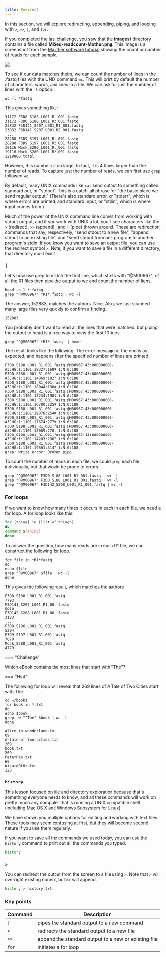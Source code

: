 ```yaml
---
title: Redirect
---
```


In this section, we will explore redirecting, appending, piping, and looping with `>`, `>>`,  `|`, and `for`.

If you completed the last challenge, you saw that the **images/** directory contains a file called **MiSeq-readcount-Mothur.png**. This image is a screenshot from the [Mauther software tutorial](https://mothur.org/wiki/miseq_sop/) showing the count or number of reads for each sample. 

![](https://hackmd.io/_uploads/HyrJqfBTF.png)

To see if our data matches theirs, we can count the number of lines in the .fastq files with the UNIX command `wc`. This will print by default the number of characters, words, and lines in a file. We can ask for just the number of lines with the `-l`  option. 

```
wc -l *fastq
```

This gives something like:

```
31172 F3D0_S188_L001_R1_001.fastq
31172 F3D0_S188_L001_R2_001.fastq
23832 F3D141_S207_L001_R1_001.fastq
23832 F3D141_S207_L001_R2_001.fastq
 ... 
28280 F3D9_S197_L001_R1_001.fastq
28280 F3D9_S197_L001_R2_001.fastq
19116 Mock_S280_L001_R1_001.fastq
19116 Mock_S280_L001_R2_001.fastq
1218880 total 
```

However, this number is too large. In fact, it is 4 times larger than the number of reads. To capture just the number of reads, we can first use `grep` followed `wc`.

By default, many UNIX commands like `cat` send output to something called
standard out, or "stdout". This is a catch-all phrase for "the basic
place we send regular output." (There's also standard error, or "stderr",
which is where errors are printed; and standard input, or "stdin", which
is where input comes from.)

Much of the power of the UNIX command line comes from working with
stdout output, and if you work with UNIX a lot, you'll see characters
like the `>` (redirect), `>>` (append) , and `|` (pipe) thrown around. These
are redirection commands that say, respectively, "send stdout to a new
file", "append stdout to an existing file", and "send stdout from one
program to another program's stdin. If you know you want to save an output file, you can use the redirect symbol `>`. 
Note, if you want to save a file in a different directory, that directory must exist.


### `|`

Let's now use grep to match the first line, which starts with "@M00967", of all the R1 files then pipe the output to wc and count the number of liens. 

```
head -n 1 *.fatsq
grep "^@M00967" *R1*.fastq | wc -l
```

The answer, 152883, matches the authors. Nice. Also, we just scanned many large files very quickly to confirm a finding. 

```
152883

```

You probably don't want to read all the lines that were matched, but piping the output to head is a nice way to view the first 10 lines. 

```
grep "^@M00967" *R1*.fastq  | head
```

The result looks like the following. The error message at the end is as expected, and happens after the specified number of lines are printed.  

```
F3D0_S188_L001_R1_001.fastq:@M00967:43:000000000-A3JHG:1:1101:18327:1699 1:N:0:188
F3D0_S188_L001_R1_001.fastq:@M00967:43:000000000-A3JHG:1:1101:14069:1827 1:N:0:188
F3D0_S188_L001_R1_001.fastq:@M00967:43:000000000-A3JHG:1:1101:18044:1900 1:N:0:188
F3D0_S188_L001_R1_001.fastq:@M00967:43:000000000-A3JHG:1:1101:13234:1983 1:N:0:188
F3D0_S188_L001_R1_001.fastq:@M00967:43:000000000-A3JHG:1:1101:16780:2259 1:N:0:188
F3D0_S188_L001_R1_001.fastq:@M00967:43:000000000-A3JHG:1:1101:19378:2540 1:N:0:188
F3D0_S188_L001_R1_001.fastq:@M00967:43:000000000-A3JHG:1:1101:17674:2779 1:N:0:188
F3D0_S188_L001_R1_001.fastq:@M00967:43:000000000-A3JHG:1:1101:18089:2781 1:N:0:188
F3D0_S188_L001_R1_001.fastq:@M00967:43:000000000-A3JHG:1:1101:14203:2907 1:N:0:188
F3D0_S188_L001_R1_001.fastq:@M00967:43:000000000-A3JHG:1:1101:19561:3147 1:N:0:188
grep: write error: Broken pipe
```

To count the number of reads in each file, we could `grep` each file individually, but that would be prone to errors.

```
grep "^@M00967" F3D0_S188_L001_R1_001.fastq | wc -l
grep "^@M00967" F3D0_S188_L001_R1_001.fastq | wc -l
grep "^@M00967" F3D142_S208_L001_R1_001.fastq | wc -l

```

### For loops

If we want to know how many times it occurs in each in each file, we need a for loop. A for loop looks like this:

```bash
for [thing] in [list of things]
do
command $[thing]
done
```


To answer the question, how many reads are in each R1 file, we can construct the following for loop. 

```
for file in *R1*fastq
do
echo $file
grep "^@M00967" $file | wc -l
done
```

This gives the following result, which matches the authors

```
F3D0_S188_L001_R1_001.fastq
7793
F3D141_S207_L001_R1_001.fastq
5958
F3D142_S208_L001_R1_001.fastq
3183
...
F3D8_S196_L001_R1_001.fastq
5294
F3D9_S197_L001_R1_001.fastq
7070
Mock_S280_L001_R1_001.fastq
4779
```



=== "Challenge"

  Which eBook contains the most lines that start with "The"?

=== "Hint"

  The following for loop will reveal that 269 lines of A Tale of Two Cities start with The.

  ```
  cd ~/books
  for book in *.txt
  do
  echo $book
  grep -w "^The" $book | wc -l
  done
  ```
  
  ```
  Alice_in_wonderland.txt
  69
  A-tale-of-two-cities.txt
  269
  book.txt
  269
  PeterPan.txt
  60
  WizardOfOz.txt
  123
  ```


### `history`

This lesson focused on file and directory exploration because that's
something everyone needs to know, and all these commands will work on
pretty much any computer that is running a UNIX compatible shell (including
Mac OS X and Windows Subsystem for Linux). 

We have shown you multiple options for editing and working with text files. These tools may seem confusing at first, but they will become second nature if you use them regularly.

If you want to save all the commands we used today, you can use the `history` command to print out all the commands you typed.


```bash
history
```

### `>`

You can redirect the output from the screen to a file using `>`. Note that `>` will overright existing conent, but `>>` will append. 

```bash
history > history.txt
```


### Key points 

|Command|Description|
|-|-
|`\|` | pipes the standard output to a new command|
| `>`  | redirects the standard output to a new file |
| `>>`  | append the standard output to a new or existing file|
| `for` | initiates a for loop |
